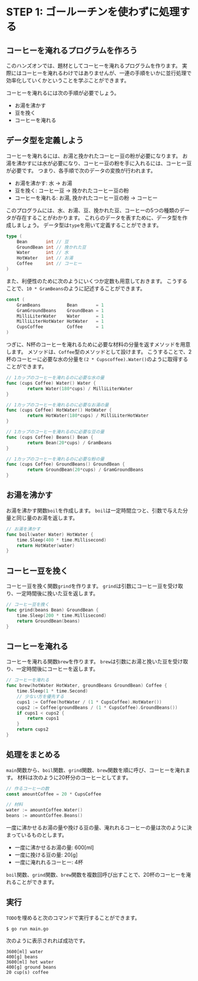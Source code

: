 # STEP 1: ゴールーチンを使わずに処理する

## コーヒーを淹れるプログラムを作ろう

このハンズオンでは、題材としてコーヒーを淹れるプログラムを作ります。
実際にはコーヒーを淹れるわけではありませんが、一連の手順をいかに並行処理で効率化していくかということを学ぶことができます。

コーヒーを淹れるには次の手順が必要でしょう。

* お湯を沸かす
* 豆を挽く
* コーヒーを淹れる

## データ型を定義しよう

コーヒーを淹れるには、お湯と挽かれたコーヒー豆の粉が必要になります。
お湯を沸かすには水が必要になり、コーヒー豆の粉を手に入れるには、コーヒー豆が必要です。
つまり、各手順で次のデータの変換が行われます。

* お湯を沸かす: 水 -> お湯
* 豆を挽く: コーヒー豆 -> 挽かれたコーヒー豆の粉
* コーヒーを淹れる: お湯, 挽かれたコーヒー豆の粉 -> コーヒー

このプログラムには、水、お湯、豆、挽かれた豆、コーヒーの5つの種類のデータが存在することがわかります。
これらのデータを表すために、データ型を作成しましょう。
データ型は`type`を用いて定義することができます。

```go
type (
	Bean       int // 豆
	GroundBean int // 挽かれた豆
	Water      int // 水
	HotWater   int // お湯
	Coffee     int // コーヒー
)
```

また、利便性のために次のようにいくつか定数も用意しておきます。
こうすることで、`10 * GramBeans`のように記述することができます。

```go
const (
	GramBeans          Bean       = 1
	GramGroundBeans    GroundBean = 1
	MilliLiterWater    Water      = 1
	MilliLiterHotWater HotWater   = 1
	CupsCoffee         Coffee     = 1
)
```

つぎに、N杯のコーヒーを淹れるために必要な材料の分量を返すメソッドを用意します。
メソッドは、`Coffee`型のメソッドとして設けます。
こうすることで、2杯のコーヒーに必要な水の分量を`(2 * Cupscoffee).Water()`のように取得することができます。

```go
// 1カップのコーヒーを淹れるのに必要な水の量
func (cups Coffee) Water() Water {
        return Water(180*cups) / MilliLiterWater
}

// 1カップのコーヒーを淹れるのに必要なお湯の量
func (cups Coffee) HotWater() HotWater {
        return HotWater(180*cups) / MilliLiterHotWater
}

// 1カップのコーヒーを淹れるのに必要な豆の量
func (cups Coffee) Beans() Bean {
        return Bean(20*cups) / GramBeans
}

// 1カップのコーヒーを淹れるのに必要な粉の量
func (cups Coffee) GroundBeans() GroundBean {
        return GroundBean(20*cups) / GramGroundBeans
}
```

## お湯を沸かす

お湯を沸かす関数`boil`を作成します。
`boil`は一定時間立つと、引数で与えた分量と同じ量のお湯を返します。

```go
// お湯を沸かす
func boil(water Water) HotWater {
	time.Sleep(400 * time.Millisecond)
	return HotWater(water)
}
```

## コーヒー豆を挽く

コーヒー豆を挽く関数`grind`を作ります。
`grind`は引数にコーヒー豆を受け取り、一定時間後に挽いた豆を返します。

```go
// コーヒー豆を挽く
func grind(beans Bean) GroundBean {
	time.Sleep(200 * time.Millisecond)
	return GroundBean(beans)
}
```

## コーヒーを淹れる

コーヒーを淹れる関数`brew`を作ります。
`brew`は引数にお湯と挽いた豆を受け取り、一定時間後にコーヒーを返します。

```go
// コーヒーを淹れる
func brew(hotWater HotWater, groundBeans GroundBean) Coffee {
	time.Sleep(1 * time.Second)
	// 少ない方を優先する
	cups1 := Coffee(hotWater / (1 * CupsCoffee).HotWater())
	cups2 := Coffee(groundBeans / (1 * CupsCoffee).GroundBeans())
	if cups1 < cups2 {
		return cups1
	}
	return cups2
}
```

## 処理をまとめる

`main`関数から、`boil`関数、`grind`関数、`brew`関数を順に呼び、コーヒーを淹れます。
材料は次のように20杯分のコーヒーとしてます。

```go
// 作るコーヒーの数
const amountCoffee = 20 * CupsCoffee

// 材料
water := amountCoffee.Water()
beans := amountCoffee.Beans()
```

一度に沸かせるお湯の量や挽ける豆の量、淹れれるコーヒーの量は次のように決まっているものとします。

* 一度に沸かせるお湯の量: 600[ml]
* 一度に挽ける豆の量: 20[g]
* 一度に淹れれるコーヒー: 4杯

`boil`関数、`grind`関数、`brew`関数を複数回呼び出すことで、20杯のコーヒーを淹れることができます。

## 実行

`TODO`を埋めると次のコマンドで実行することができます。

```
$ go run main.go
```

次のように表示されれば成功です。

```
3600[ml] water
400[g] beans
3600[ml] hot water
400[g] ground beans
20 cup(s) coffee
```
